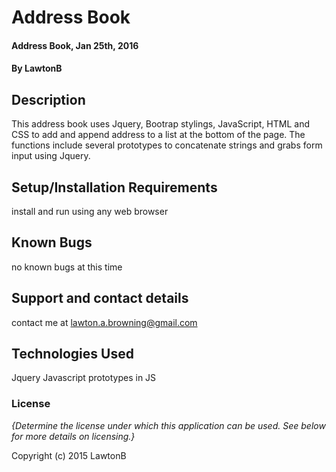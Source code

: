 # Address Book

#### Address Book, Jan 25th, 2016

#### By LawtonB

## Description

This address book uses Jquery, Bootrap stylings, JavaScript, HTML and CSS to add and append address to a list at the bottom of the page. The functions include several prototypes to concatenate strings and grabs form input using Jquery.

## Setup/Installation Requirements

install and run using any web browser

## Known Bugs

no known bugs at this time

## Support and contact details

contact me at lawton.a.browning@gmail.com

## Technologies Used
Jquery Javascript prototypes in JS

### License

*{Determine the license under which this application can be used.  See below for more details on licensing.}*

Copyright (c) 2015 LawtonB
